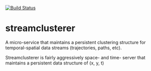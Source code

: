 [![Build Status](https://travis-ci.org/mrdmnd/streamclusterer.svg?branch=master)](https://travis-ci.org/mrdmnd/streamclusterer)

# streamclusterer
A micro-service that maintains a persistent clustering structure for temporal-spatial data streams (trajectories, paths, etc).

Streamclusterer is fairly aggressively space- and time- server that
maintains a persistent data structure of (x, y, t)


